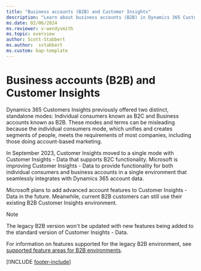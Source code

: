 ```yaml
---
title: "Business accounts (B2B) and Customer Insights"
description: "Learn about business accounts (B2B) in Dynamics 365 Customer Insights - Data" 
ms.date: 02/06/2024
ms.reviewer: v-wendysmith
ms.topic: overview
author: Scott-Stabbert
ms.author:  sstabbert
ms.custom: bap-template
---
```


# Business accounts (B2B) and Customer Insights



Dynamics 365 Customers Insights previously offered two distinct, standalone modes: Individual consumers known as B2C and Business accounts known as B2B. These modes and terms can be misleading because the individual consumers mode, which unifies and creates segments of people, meets the requirements of most companies, including those doing account-based marketing.

In September 2023, Customer Insights moved to a single mode with Customer Insights - Data that supports B2C functionality. Microsoft is improving Customer Insights - Data to provide functionality for both individual consumers and business accounts in a single environment that seamlessly integrates with Dynamics 365 account data.

Microsoft plans to add advanced account features to Customer Insights - Data in the future. Meanwhile, current B2B customers can still use their existing B2B Customer Insights environment.

> [!NOTE]
> The legacy B2B version won't be updated with new features being added to the standard version of Customer Insights - Data.

 For information on features supported for the legacy B2B environment, see [supported feature areas for B2B environments](supported-features-b2b.md).

[!INCLUDE [footer-include](../includes/footer-banner.md)]
